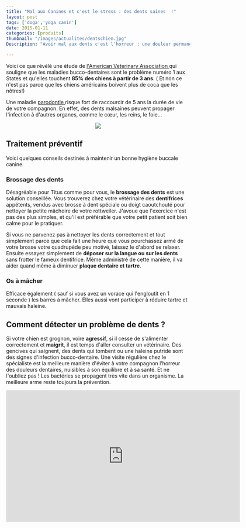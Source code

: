 ```yaml
---
title: "Mal aux Canines et c'est le stress : des dents saines  !"
layout: post
tags: ['doga','yoga canin']
date: 2015-01-11
categories: [produits]
thumbnail: "/images/actualites/dentschien.jpg"
Description: "Avoir mal aux dents c'est l'horreur : une douleur permanente, impossible de s'alimenter correctement, bref, c'est juste insupportable. Et bien pour nos petits amis c'est la même chose ! Dents cariées, tartre vont non seulement pourrir l'équilibre de votre chien mais aussi vont mettre sa santé en danger."

---
```



Voici ce que révélé une étude de <a href=" http://www.wowt.com/home/headlines/Dont-Overlook-Pets-Dental-Hygiene-288143401.html/" target="_blank"> l'American Veterinary Association </a>  qui souligne que les maladies bucco-dentaires sont le problème numéro 1 aux States et qu'elles touchent **85% des chiens à partir de 3 ans**. ( Et non ce n'est pas parce que les chiens américains boivent plus de coca que les nôtres!)

Une maladie <a href=" http://fr.wikipedia.org/wiki/Maladie_parodontale/" target="_blank"> parodontle </a>  risque fort de raccourcir de 5 ans la durée de vie de votre compagnon. En effet, des dents malsaines peuvent propager l'infection à d'autres organes, comme le cœur, les reins, le foie...

<p align="center"><img src= "/images/actualites/dentschien.jpg"></p>



## Traitement préventif ##
Voici quelques conseils destinés à maintenir un bonne hygiène buccale canine.
### Brossage des dents ###
Désagréable pour Titus comme pour vous, le **brossage des dents** est une solution conseillée. Vous trouverez chez votre vétérinaire des **dentifrices** appétents, vendus avec brosse à dent spéciale ou doigt caoutchouté pour nettoyer la petite mâchoire de votre rottweiler. J'avoue que l'exercice n'est pas des plus simples, et qu'il est préférable que votre petit patient soit bien calme pour le pratiquer.


Si vous ne parvenez pas à nettoyer les dents correctement et tout simplement parce que cela fait une  heure que vous pourchassez armé de votre brosse votre quadrupède peu motivé, laissez le d'abord se relaxer. Ensuite essayez simplement de **déposer sur la langue ou sur les dents** sans frotter le fameux dentifrice. Même administré de cette manière, il va aider quand même à diminuer **plaque dentaire et tartre**.


### Os à mâcher ###
Efficace également ( sauf si vous avez un vorace qui l'engloutit en 1 seconde ) les barres à mâcher. Elles aussi vont participer à réduire tartre et mauvais haleine.


## Comment détecter un problème de dents ? ##

Si votre chien est grognon, voire **agressif**, si il cesse de s'alimenter correctement et **maigrit**, il est temps d'aller consulter un vétérinaire. Des gencives qui saignent, des dents qui tombent ou une haleine putride sont des signes d'infection bucco-dentaire.
Une visite régulière chez le spécialiste est la meilleure manière d'éviter à votre compagnon l’horreur des douleurs dentaires, nuisibles à son équilibre et à sa santé. Et ne l'oubliez pas !  Les bactéries se propagent très vite dans un organisme. La meilleure arme reste toujours la prévention.






<p align="center"><iframe scrolling="no" frameborder="0" allowfullscreen webkitallowfullscreen mozallowfullscreen src="http://up.anv.bz/latest/anvload.html?key=eyJtIjoiZ3JheSIsInAiOiJkZWZhdWx0IiwidiI6IjMwMjUwMDMiLCJwbHVnaW5zIjp7ImRmcCI6eyJhZFRhZ1VybCI6Imh0dHA6Ly9wdWJhZHMuZy5kb3VibGVjbGljay5uZXQvZ2FtcGFkL2Fkcz9zej02NDB4NDgwJml1PS8zMDE3MjE3MTUvV09XVCZjaXVfc3pzJmltcGw9cyZnZGZwX3JlcT0xJmFkX3J1bGU9MSZlbnY9dnAmb3V0cHV0PXhtbF92YXN0MiZ1bnZpZXdlZF9wb3NpdGlvbl9zdGFydD0xJmNvcnJlbGF0b3I9Jyt0cysnJmNtc2lkPTE4MzUmdmlkPUFOVl9HUlRWXzMwMjUwMDMifSwiYW5hbHl0aWNzIjp7InBkYiI6MjM1OTAzMTF9fX0"  width ="640" height="360"></iframe></p>